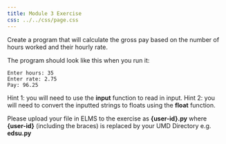 ```yaml
---
title: Module 3 Exercise
css: ../../css/page.css
---
```


Create a program that will calculate the gross pay based on the number of hours
worked and their hourly rate.

The program should look like this when you run it:

~~~
Enter hours: 35
Enter rate: 2.75
Pay: 96.25
~~~

Hint 1: you will need to use the **input** function to read in input.
Hint 2: you will need to convert the inputted strings to floats using the **float** function.

Please upload your file in ELMS to the exercise as **{user-id}.py** where
**{user-id}** (including the braces) is replaced by your UMD Directory e.g. **edsu.py**
